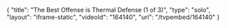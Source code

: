 {
    "title": "The Best Offense is Thermal Defense (1 of 3)",
    "type": "solo",
    "layout": "iframe-static",
    "videoId": "164140",
    "url": "\/tvpembed\/164140"
}